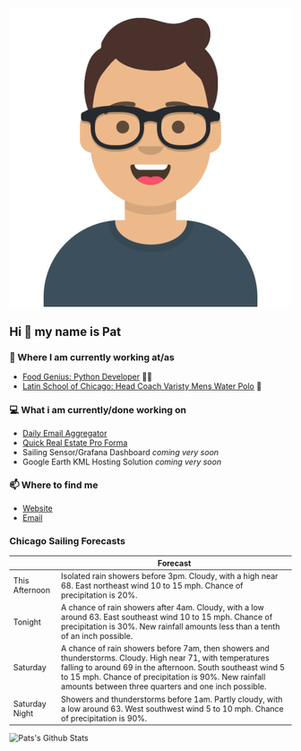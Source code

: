 [![Social banner for p-j-falconer](https://raw.githubusercontent.com/P-J-FALCONER/P-J-FALCONER/master/assets/avataaars.svg)](https://patfalconer.com/)
## Hi :wave: my name is Pat

### 💼 Where I am currently working at/as
- [Food Genius: Python Developer](https://getfoodgenius.com/) 🍔🐍
- [Latin School of Chicago: Head Coach Varisty Mens Water Polo](https://www.latinschool.org/) 🤽


### 💻 What i am currently/done working on
 - [Daily Email Aggregator](https://github.com/P-J-FALCONER/dott_daily_mail)
 - [Quick Real Estate Pro Forma](https://github.com/P-J-FALCONER/henry)
 - Sailing Sensor/Grafana Dashboard *coming very soon*
 - Google Earth KML Hosting Solution *coming very soon*

### 📫 Where to find me
 - [Website](https://patfalconer.com/)
 - [Email](mailto:patrick.j.falconer@gmail.com)


### Chicago Sailing Forecasts
|   | Forecast  |
|---|---|
| This Afternoon | Isolated rain showers before 3pm. Cloudy, with a high near 68. East northeast wind 10 to 15 mph. Chance of precipitation is 20%. |
| Tonight | A chance of rain showers after 4am. Cloudy, with a low around 63. East southeast wind 10 to 15 mph. Chance of precipitation is 30%. New rainfall amounts less than a tenth of an inch possible. |
| Saturday | A chance of rain showers before 7am, then showers and thunderstorms. Cloudy. High near 71, with temperatures falling to around 69 in the afternoon. South southeast wind 5 to 15 mph. Chance of precipitation is 90%. New rainfall amounts between three quarters and one inch possible. |
| Saturday Night | Showers and thunderstorms before 1am. Partly cloudy, with a low around 63. West southwest wind 5 to 10 mph. Chance of precipitation is 90%. |

![Pats's Github Stats](https://github-readme-stats.vercel.app/api?username=p-j-falconer&show_icons=true&theme=radical)
